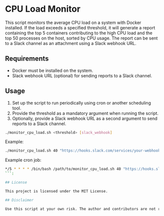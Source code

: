 # CPU Load Monitor

This script monitors the average CPU load on a system with Docker installed. If the load exceeds a specified threshold, it will generate a report containing the top 5 containers contributing to the high CPU load and the top 50 processes on the host, sorted by CPU usage. The report can be sent to a Slack channel as an attachment using a Slack webhook URL.

## Requirements

- Docker must be installed on the system.
- Slack webhook URL (optional) for sending reports to a Slack channel.

## Usage

1. Set up the script to run periodically using cron or another scheduling tool.
2. Provide the threshold as a mandatory argument when running the script.
3. Optionally, provide a Slack webhook URL as a second argument to send reports to a Slack channel.

```bash
./monitor_cpu_load.sh <threshold> [slack_webhook]
```

Example:

```bash
./monitor_cpu_load.sh 40 "https://hooks.slack.com/services/your-webhook-url"
```

Example cron job:

```bash
*/5 * * * * /bin/bash /path/to/monitor_cpu_load.sh 40 "https://hooks.slack.com/services/your-webhook-url"
```:

## License

This project is licensed under the MIT License.

## Disclaimer

Use this script at your own risk. The author and contributors are not responsible for any damages or issues caused by the use of this script.
